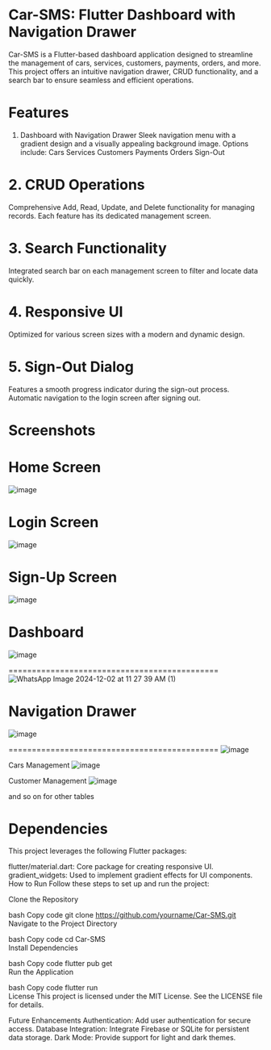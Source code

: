 # Car-SMS: Flutter Dashboard with Navigation Drawer
Car-SMS is a Flutter-based dashboard application designed to streamline the management of cars, services, customers, payments, orders, and more. This project offers an intuitive navigation drawer, CRUD functionality, and a search bar to ensure seamless and efficient operations.

# Features
1. Dashboard with Navigation Drawer
Sleek navigation menu with a gradient design and a visually appealing background image.
Options include:
Cars
Services
Customers
Payments
Orders
Sign-Out
# 2. CRUD Operations
Comprehensive Add, Read, Update, and Delete functionality for managing records.
Each feature has its dedicated management screen.
# 3. Search Functionality
Integrated search bar on each management screen to filter and locate data quickly.
# 4. Responsive UI
Optimized for various screen sizes with a modern and dynamic design.
# 5. Sign-Out Dialog
Features a smooth progress indicator during the sign-out process.
Automatic navigation to the login screen after signing out.
# Screenshots
# Home Screen
![image](https://github.com/user-attachments/assets/8404665a-b3ad-41b1-899a-2c080ca4aac7)

# Login Screen
![image](https://github.com/user-attachments/assets/631f333b-0de4-4ca1-b301-73726854173a)


# Sign-Up Screen
![image](https://github.com/user-attachments/assets/faaa721e-3307-4433-88e7-53c3ea43e388)


# Dashboard
![image](https://github.com/user-attachments/assets/6ce8b5f6-2dc5-4bfe-80f0-271a0d09e614)


=============================================
![WhatsApp Image 2024-12-02 at 11 27 39 AM (1)](https://github.com/user-attachments/assets/aba5d96d-6eef-4904-8456-c5939e9a2b9e)


# Navigation Drawer
![image](https://github.com/user-attachments/assets/7930a8c1-a663-46bf-9a12-b9c97e722162)

=============================================
![image](https://github.com/user-attachments/assets/efca9353-e979-435b-b364-e269ae13bd8c)

Cars Management
![image](https://github.com/user-attachments/assets/0b5834ab-395b-4fd9-bfe2-8c9f6622c592)


Customer Management
![image](https://github.com/user-attachments/assets/da9f64cb-880c-47bc-96a4-d197aefdafbc)


and so on for other tables

# Dependencies
This project leverages the following Flutter packages:

flutter/material.dart: Core package for creating responsive UI.
gradient_widgets: Used to implement gradient effects for UI components.
How to Run
Follow these steps to set up and run the project:

Clone the Repository

bash
Copy code
git clone https://github.com/yourname/Car-SMS.git  
Navigate to the Project Directory

bash
Copy code
cd Car-SMS  
Install Dependencies

bash
Copy code
flutter pub get  
Run the Application

bash
Copy code
flutter run  
License
This project is licensed under the MIT License. See the LICENSE file for details.

Future Enhancements
Authentication: Add user authentication for secure access.
Database Integration: Integrate Firebase or SQLite for persistent data storage.
Dark Mode: Provide support for light and dark themes.
